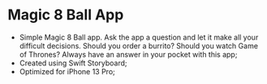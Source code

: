 # Magic 8 Ball App

- Simple Magic 8 Ball app. Ask the app a question and let it make all your difficult decisions. Should you order a burrito? Should you watch Game of Thrones? Always have an answer in your pocket with this app;
- Created using Swift Storyboard;
- Optimized for iPhone 13 Pro;

